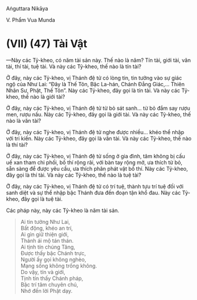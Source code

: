 Aṅguttara Nikāya

V. Phẩm Vua Munda

# (VII) (47) Tài Vật

—Này các Tỷ-kheo, có năm tài sản này. Thế nào là năm? Tín tài, giới tài, văn tài, thí tài, tuệ tài. Và này các Tỷ-kheo, thế nào là tín tài?

Ở đây, này các Tỷ-kheo, vị Thánh đệ tử có lòng tin, tin tưởng vào sự giác ngộ của Như Lai: “Ðây là Thế Tôn, Bậc La-hán, Chánh Ðẳng Giác,... Thiên Nhân Sư, Phật, Thế Tôn”. Này các Tỷ-kheo, đây gọi là tín tài. Và này các Tỷ-kheo, thế nào là giới tài?

Ở đây, này các Tỷ-kheo, vị Thánh đệ tử từ bỏ sát sanh... từ bỏ đắm say rượu men, rượu nấu. Này các Tỷ-kheo, đây gọi là giới tài. Và này các Tỷ-kheo, thế nào là văn tài?

Ở đây, này các Tỷ-kheo, vị Thánh đệ tử nghe được nhiều... khéo thể nhập với tri kiến. Này các Tỷ-kheo, đây gọi là văn tài. Và này các Tỷ-kheo, thế nào là thí tài?

Ở đây, này các Tỷ-kheo, vị Thánh đệ tử sống ở gia đình, tâm không bị cấu uế xan tham chi phối, bố thí rộng rãi, với bàn tay rộng mở, ưa thích từ bỏ, sẵn sàng để được yêu cầu, ưa thích phân phát vật bố thí. Này các Tỷ-kheo, đây gọi là thí tài. Và này các Tỷ-kheo, thế nào là tuệ tài?

Ở đây, này các Tỷ-kheo, vị Thánh đệ tử có trí tuệ, thành tựu trí tuệ đối với sanh diệt và sự thể nhập bậc Thánh đưa đến đoạn tận khổ đau. Này các Tỷ-kheo, đây gọi là tuệ tài.

Các pháp này, này các Tỷ-kheo là năm tài sản.

> Ai tin tưởng Như Lai,  
> Bất động, khéo an trí,  
> Ai gìn giữ thiện giới,  
> Thánh ái mộ tán thán.  
> Ai tịnh tín chúng Tăng,  
> Ðược thấy bậc Chánh trực,  
> Người ấy gọi không nghèo,  
> Mạng sống không trống không.  
> Do vậy, tín và giới,  
> Tịnh tín thấy Chánh pháp,  
> Bậc trí tâm chuyên chú,  
> Nhớ đến lời Phật dạy.

